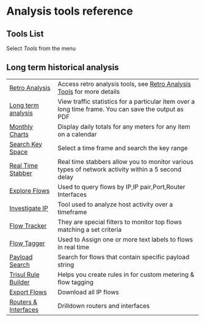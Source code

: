 # Analysis tools reference

## Tools List

Select *Tools* from the menu

## Long term historical analysis

|                                                                      |                                                                                                       |
| -------------------------------------------------------------------- | ----------------------------------------------------------------------------------------------------- |
| [Retro Analysis](/docs/ug/cg/retro.html)                             | Access retro analysis tools, see [Retro Analysis Tools](/docs/ug/cg/retrotools.html) for more details |
| [Long term analysis](/docs/ug/tools/longterm_charts.html)            | View traffic statistics for a particular item over a long time frame. You can save the output as PDF  |
| [Monthly Charts](/docs/ug/tools/daily_usage.html)                    | Display daily totals for any meters for any item on a calendar                                        |
| [Search Key Space](/docs/ug/tools/keyspace.html)                     | Select a time frame and search the key range                                                          |
| [Real Time Stabber](/docs/ug/cg/stabber.html)                        | Real time stabbers allow you to monitor various types of network activity within a 5 second delay     |
| [Explore Flows](explore_flows.html)                                  | Used to query flows by IP,IP pair,Port,Router Interfaces                                              |
| [Investigate IP](investigate_ip_activity.html)                       | Tool used to analyze host activity over a timeframe                                                   |
| [Flow Tracker](flow_tracker.html)                                    | They are special filters to monitor top flows matching a set criteria                                 |
| [Flow Tagger](flow_tagger.html)                                      | Used to Assign one or more text labels to flows in real time                                          |
| [Payload Search](payload_search.html)                                | Search for flows that contain specific payload string                                                 |
| [Trisul Rule Builder](rule_builder.html)                             | Helps you create rules in for custom metering & flow tagging                                          |
| [Export Flows](docs/ug/tools/export_flows.html)                      | Download all IP flows                                                                                 |
| [Routers & Interfaces](/docs/ug/netflow/routers_and_interfaces.html) | Drilldown routers and interfaces                                                                      |

